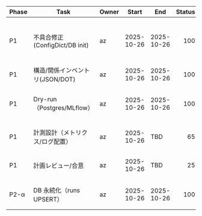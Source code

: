 | Phase | Task | Owner | Start | End | Status | Overall | Risk | NextAction |
|---|---|---|---|---|---:|---:|---|---|
| P1 | 不具合修正(ConfigDict/DB init) | az | 2025-10-26 | 2025-10-26 | 100 | 25 | 影響範囲の再テスト | Postgres上での再実行確認 |
| P1 | 構造/関係インベントリ(JSON/DOT) | az | 2025-10-26 | 2025-10-26 | 100 | 45 | 粒度不足 | imports.svg の可視確認 |
| P1 | Dry-run（Postgres/MLflow） | az | 2025-10-26 | 2025-10-26 | 100 | 75 | 追跡設計の詰め | MLflow アーティファクト棚卸 |
| P1 | 計測設計（メトリクス/ログ配置） | az | 2025-10-26 | TBD | 65 | 75 | KPI閾値未定 | 主要KPIの閾値案起票 |
| P1 | 計画レビュー/合意 | az | 2025-10-26 | TBD | 25 | 75 | 調整中 | レビュー用要点サマリ作成 |
| P2-α | DB 永続化（runs UPSERT） | az | 2025-10-26 | 2025-10-26 | 100 | 80 | 本番権限差異 | predictions 書き戻しの仕様確定 |
